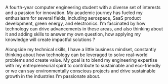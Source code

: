A fourth-year computer engineering student with a diverse set of interests and a passion for innovation. My academic journey has fueled my enthusiasm for several fields, including aerospace, SaaS product development, green energy, and electronics. I’m fascinated by how technology can drive advancements in these areas, and also thinking about it and adding skills to answer my own question, how applying my knowledge will create impactful solutions ?

Alongside my technical skills, I have a little business mindset, constantly thinking about how technology can be leveraged to solve real-world problems and create value. My goal is to blend my engineering expertise with my entrepreneurial spirit to contribute to sustainable and eco-friendly or we can say environmentally conscious projects and drive sustainable growth in the industries I’m passionate about.


<!-- # Fun facts

# I dream of


# Websites from people I admire -->

